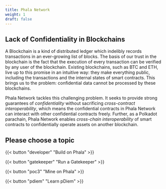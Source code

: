 ```yaml
---
title: Phala Network
weight: 1
draft: false
---
```


## Lack of Confidentiality in Blockchains

A Blockchain is a kind of distributed ledger which indelibly records transactions in an ever-growing list of blocks. The  basis of our trust in the blockchain is the fact that the execution of every transaction can be verified by any user of the blockchain. Existing blockchains, such as BTC and ETH, live up to this promise in an intuitive way: they make everything public, including the transactions and the internal states of smart contracts. This brings us to the problem: confidential data cannot be processed by these blockchains.

Phala Network tackles this challenging problem. It seeks to provide strong guarantees of *confidentiality* without sacrificing *cross-contract interoperability*, which means the confidential contracts in Phala Network can interact with other confidential contracts freely. Further, as a Polkadot parachain, Phala Network enables *cross-chain interoperability* of smart contracts to confidentially operate assets on another blockchain.

## Please choose a topic

{{< button "developer" "Build on Phala" >}}

{{< button "gatekeeper" "Run a Gatekeeper" >}}

{{< button "poc3" "Mine on Phala" >}}

{{< button "pdiem" "Learn pDiem" >}}
